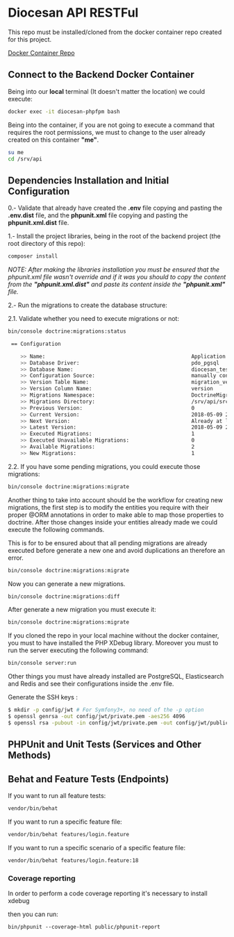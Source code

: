 # Diocesan API RESTFul

This repo must be installed/cloned from the docker container repo created for this project.

[Docker Container Repo](https://github.com/DiocesanInc/diocesan-docker-container) 

## Connect to the Backend Docker Container

Being into our **local** terminal (It doesn't matter the location) we could execute: 

```bash
docker exec -it diocesan-phpfpm bash
```

Being into the container, if you are not going to execute a command that requires the root permissions, we must to change to the user already created on this container **"me"**.

```bash
su me
cd /srv/api
```

## Dependencies Installation and Initial Configuration

0.- Validate that already have created the **.env** file copying and pasting the **.env.dist** file, and the **phpunit.xml** file copying and pasting the **phpunit.xml.dist** file. 

1.- Install the project libraries, being in the root of the backend project (the root directory of this repo):

```bash
composer install
```

*NOTE: After making the libraries installation you must be ensured that the phpunit.xml file wasn't override and if it was you should to copy the content from the **"phpunit.xml.dist"** and paste its content inside the **"phpunit.xml"** file.*

2.- Run the migrations to create the database structure:

2.1. Validate whether you need to execute migrations or not: 

```bash
bin/console doctrine:migrations:status

 == Configuration

    >> Name:                                               Application Migrations
    >> Database Driver:                                    pdo_pgsql
    >> Database Name:                                      diocesan_test
    >> Configuration Source:                               manually configured
    >> Version Table Name:                                 migration_versions
    >> Version Column Name:                                version
    >> Migrations Namespace:                               DoctrineMigrations
    >> Migrations Directory:                               /srv/api/src/Migrations
    >> Previous Version:                                   0
    >> Current Version:                                    2018-05-09 22:39:52 (20180509223952)
    >> Next Version:                                       Already at latest version
    >> Latest Version:                                     2018-05-09 22:39:52 (20180509223952)
    >> Executed Migrations:                                1
    >> Executed Unavailable Migrations:                    0
    >> Available Migrations:                               2
    >> New Migrations:                                     1
```

2.2. If you have some pending migrations, you could execute those migrations:

```bash
bin/console doctrine:migrations:migrate
```

Another thing to take into account should be the workflow for creating new migrations, the first step is to modify the entities you require with their proper @ORM annotations in order to make able to map those properties to doctrine. After those changes inside your entities already made we could execute the following commands.

This is for to be ensured about that all pending migrations are already executed before generate a new one and avoid duplications an therefore an error.
```bash
bin/console doctrine:migrations:migrate
```

Now you can generate a new migrations.
```bash
bin/console doctrine:migrations:diff
```

After generate a new migration you must execute it:
```bash
bin/console doctrine:migrations:migrate
```

If you cloned the repo in your local machine without the docker container, you must to have installed the PHP XDebug library.
Moreover you must to run the server executing the following command:

```bash
bin/console server:run
```

Other things you must have already installed are PostgreSQL, Elasticsearch and Redis and see their configurations inside the .env file.

Generate the SSH keys :

``` bash
$ mkdir -p config/jwt # For Symfony3+, no need of the -p option
$ openssl genrsa -out config/jwt/private.pem -aes256 4096
$ openssl rsa -pubout -in config/jwt/private.pem -out config/jwt/public.pem
```

## PHPUnit and Unit Tests (Services and Other Methods)

## Behat and Feature Tests (Endpoints)

If you want to run all feature tests:
```bash
vendor/bin/behat
```

If you want to run a specific feature file:
```bash
vendor/bin/behat features/login.feature
```

If you want to run a specific scenario of a specific feature file:
```bash
vendor/bin/behat features/login.feature:18
```

### Coverage reporting

In order to perform a code coverage reporting it's necessary to install xdebug

then you can run:
```
bin/phpunit --coverage-html public/phpunit-report
``` 